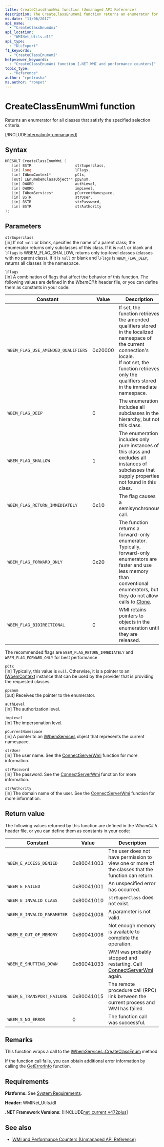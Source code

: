 ```yaml
---
title: CreateClassEnumWmi function (Unmanaged API Reference)
description: The CreateClassEnumWmi function returns an enumerator for all classes that satisfy specified criteria.
ms.date: "11/06/2017"
api_name:
  - "CreateClassEnumWmi"
api_location:
  - "WMINet_Utils.dll"
api_type:
  - "DLLExport"
f1_keywords:
  - "CreateClassEnumWmi"
helpviewer_keywords:
  - "CreateClassEnumWmi function [.NET WMI and performance counters]"
topic_type:
  - "Reference"
author: "rpetrusha"
ms.author: "ronpet"
---
```


# CreateClassEnumWmi function
Returns an enumerator for all classes that satisfy the specified selection criteria.

[!INCLUDE[internalonly-unmanaged](../../../../includes/internalonly-unmanaged.md)]

## Syntax

```cpp
HRESULT CreateClassEnumWmi (
   [in] BSTR                    strSuperclass,
   [in] long                    lFlags,
   [in] IWbemContext*           pCtx,
   [out] IEnumWbemClassObject** ppEnum,
   [in] DWORD                   authLevel,
   [in] DWORD                   impLevel,
   [in] IWbemServices*          pCurrentNamespace,
   [in] BSTR                    strUser,
   [in] BSTR                    strPassword,
   [in] BSTR                    strAuthority
);
```

## Parameters

`strSuperclass`\
[in] If not `null` or blank, specifies the name of a parent class; the enumerator returns only subclasses of this class. If it is `null` or blank and `lFlags` is WBEM_FLAG_SHALLOW, returns only top-level classes (classes with no parent class). If it is `null` or blank and `lFlags` is `WBEM_FLAG_DEEP`, returns all classes in the namespace.

`lFlags`\
[in] A combination of flags that affect the behavior of this function. The following values are defined in the *WbemCli.h* header file, or you can define them as constants in your code:

|Constant  |Value  |Description  |
|---------|---------|---------|
| `WBEM_FLAG_USE_AMENDED_QUALIFIERS` | 0x20000 | If set, the function retrieves the amended qualifiers stored in the localized namespace of the current connection's locale. <br/> If not set, the function retrieves only the qualifiers stored in the immediate namespace. |
| `WBEM_FLAG_DEEP` | 0 | The enumeration includes all subclasses in the hierarchy, but not this class. |
| `WBEM_FLAG_SHALLOW` | 1 | The enumeration includes only pure instances of this class and excludes all instances of subclasses that supply properties not found in this class. |
| `WBEM_FLAG_RETURN_IMMEDIATELY` | 0x10 | The flag causes a semisynchronous call. |
| `WBEM_FLAG_FORWARD_ONLY` | 0x20 | The function returns a forward-only enumerator. Typically, forward-only enumerators are faster and use less memory than conventional enumerators, but they do not allow calls to [Clone](clone.md). |
| `WBEM_FLAG_BIDIRECTIONAL` | 0 | WMI retains pointers to objects in the enumeration until they are released. |

The recommended flags are `WBEM_FLAG_RETURN_IMMEDIATELY` and `WBEM_FLAG_FORWARD_ONLY` for best performance.

`pCtx`\
[in] Typically, this value is `null`. Otherwise, it is a pointer to an [IWbemContext](/windows/desktop/api/wbemcli/nn-wbemcli-iwbemcontext) instance that can be used by the provider that is providing the requested classes.

`ppEnum`\
[out] Receives the pointer to the enumerator.

`authLevel`\
[in] The authorization level.

`impLevel`\
[in] The impersonation level.

`pCurrentNamespace`\
[in] A pointer to an [IWbemServices](/windows/desktop/api/wbemcli/nn-wbemcli-iwbemservices) object that represents the current namespace.

`strUser`\
[in] The user name. See the [ConnectServerWmi](connectserverwmi.md) function for more information.

`strPassword`\
[in] The password. See the [ConnectServerWmi](connectserverwmi.md) function for more information.

`strAuthority`\
[in] The domain name of the user. See the [ConnectServerWmi](connectserverwmi.md) function for more information.

## Return value

The following values returned by this function are defined in the *WbemCli.h* header file, or you can define them as constants in your code:

|Constant  |Value  |Description  |
|---------|---------|---------|
| `WBEM_E_ACCESS_DENIED` | 0x80041003 | The user does not have permission to view one or more of the classes that the function can return. |
| `WBEM_E_FAILED` | 0x80041001 | An unspecified error has occurred. |
| `WBEM_E_INVALID_CLASS` | 0x80041010 | `strSuperClass` does not exist. |
| `WBEM_E_INVALID_PARAMETER` | 0x80041008 | A parameter is not valid. |
| `WBEM_E_OUT_OF_MEMORY` | 0x80041006 | Not enough memory is available to complete the operation. |
| `WBEM_E_SHUTTING_DOWN` | 0x80041033 | WMI was probably stopped and restarting. Call [ConnectServerWmi](connectserverwmi.md) again. |
| `WBEM_E_TRANSPORT_FAILURE` | 0x80041015 | The remote procedure call (RPC) link between the current process and WMI has failed. |
|`WBEM_S_NO_ERROR` | 0 | The function call was successful.  |

## Remarks

This function wraps a call to the [IWbemServices::CreateClassEnum](/windows/desktop/api/wbemcli/nf-wbemcli-iwbemservices-createclassenum) method.

If the function call fails, you can obtain additional error information by calling the [GetErrorInfo](geterrorinfo.md) function.

## Requirements

**Platforms:** See [System Requirements](../../../../docs/framework/get-started/system-requirements.md).

**Header:** WMINet_Utils.idl

**.NET Framework Versions:** [!INCLUDE[net_current_v472plus](../../../../includes/net-current-v472plus.md)]

## See also

- [WMI and Performance Counters (Unmanaged API Reference)](index.md)